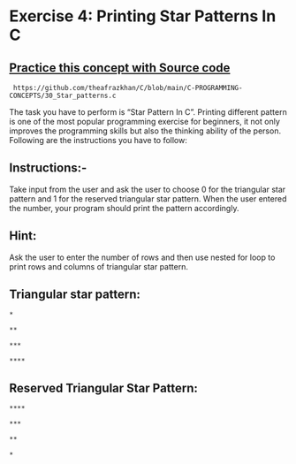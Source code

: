 # Exercise 4: Printing Star Patterns In C

## [Practice this concept with Source code ](https://github.com/theafrazkhan/C/blob/main/C-PROGRAMMING-CONCEPTS/30_Star_patterns.c)

```
 https://github.com/theafrazkhan/C/blob/main/C-PROGRAMMING-CONCEPTS/30_Star_patterns.c
```

The task you have to perform is “Star Pattern In C”. Printing different pattern is one of the most popular programming exercise for beginners, it not only improves the programming skills but also the thinking ability of the person. Following are the instructions you have to follow:

## Instructions:-
Take input from the user and ask the user to choose 0 for the triangular star pattern and 1 for the reserved triangular star pattern. When the user entered the number, your program should print the pattern accordingly.

## Hint:
 Ask the user to enter the number of rows and then use nested for loop to print rows and columns of triangular star pattern.

## Triangular star pattern:
```
*

**

***

****
 ```

 

## Reserved Triangular Star Pattern:
```
****

***

**

*
```
